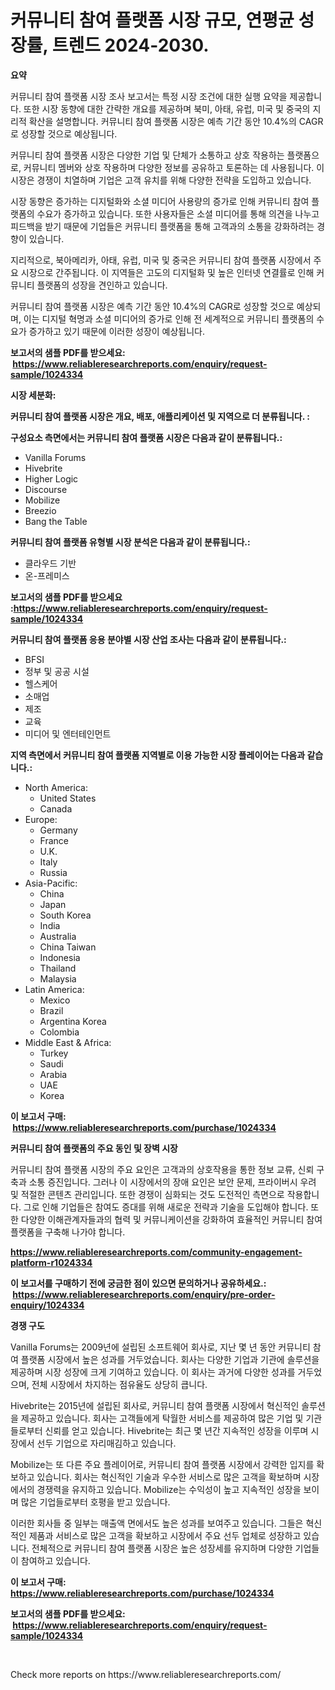 <p><h1>커뮤니티 참여 플랫폼 시장 규모, 연평균 성장률, 트렌드 2024-2030.</h1></p><p><strong>요약</strong></p>
<p><p>커뮤니티 참여 플랫폼 시장 조사 보고서는 특정 시장 조건에 대한 실행 요약을 제공합니다. 또한 시장 동향에 대한 간략한 개요를 제공하며 북미, 아태, 유럽, 미국 및 중국의 지리적 확산을 설명합니다. 커뮤니티 참여 플랫폼 시장은 예측 기간 동안 10.4%의 CAGR로 성장할 것으로 예상됩니다.</p><p>커뮤니티 참여 플랫폼 시장은 다양한 기업 및 단체가 소통하고 상호 작용하는 플랫폼으로, 커뮤니티 멤버와 상호 작용하며 다양한 정보를 공유하고 토론하는 데 사용됩니다. 이 시장은 경쟁이 치열하며 기업은 고객 유치를 위해 다양한 전략을 도입하고 있습니다.</p><p>시장 동향은 증가하는 디지털화와 소셜 미디어 사용량의 증가로 인해 커뮤니티 참여 플랫폼의 수요가 증가하고 있습니다. 또한 사용자들은 소셜 미디어를 통해 의견을 나누고 피드백을 받기 때문에 기업들은 커뮤니티 플랫폼을 통해 고객과의 소통을 강화하려는 경향이 있습니다.</p><p>지리적으로, 북아메리카, 아태, 유럽, 미국 및 중국은 커뮤니티 참여 플랫폼 시장에서 주요 시장으로 간주됩니다. 이 지역들은 고도의 디지털화 및 높은 인터넷 연결률로 인해 커뮤니티 플랫폼의 성장을 견인하고 있습니다.</p><p>커뮤니티 참여 플랫폼 시장은 예측 기간 동안 10.4%의 CAGR로 성장할 것으로 예상되며, 이는 디지털 혁명과 소셜 미디어의 증가로 인해 전 세계적으로 커뮤니티 플랫폼의 수요가 증가하고 있기 때문에 이러한 성장이 예상됩니다.</p></p>
<p><strong>보고서의 샘플 PDF를 받으세요: &nbsp;<a href="https://www.reliableresearchreports.com/enquiry/request-sample/1024334">https://www.reliableresearchreports.com/enquiry/request-sample/1024334</a></strong></p>
<p><strong>시장 세분화:</strong></p>
<p><strong> 커뮤니티 참여 플랫폼 시장은 개요, 배포, 애플리케이션 및 지역으로 더 분류됩니다. :</strong></p>
<p><strong>구성요소 측면에서는 커뮤니티 참여 플랫폼 시장은 다음과 같이 분류됩니다.:</strong></p>
<p><ul><li>Vanilla Forums</li><li>Hivebrite</li><li>Higher Logic</li><li>Discourse</li><li>Mobilize</li><li>Breezio</li><li>Bang the Table</li></ul></p>
<p><strong> 커뮤니티 참여 플랫폼 유형별 시장 분석은 다음과 같이 분류됩니다.:</strong></p>
<p><ul><li>클라우드 기반</li><li>온-프레미스</li></ul></p>
<p><strong>보고서의 샘플 PDF를 받으세요 :<a href="https://www.reliableresearchreports.com/enquiry/request-sample/1024334">https://www.reliableresearchreports.com/enquiry/request-sample/1024334</a></strong></p>
<p><strong> 커뮤니티 참여 플랫폼 응용 분야별 시장 산업 조사는 다음과 같이 분류됩니다.:</strong></p>
<p><ul><li>BFSI</li><li>정부 및 공공 시설</li><li>헬스케어</li><li>소매업</li><li>제조</li><li>교육</li><li>미디어 및 엔터테인먼트</li></ul></p>
<p><strong>지역 측면에서 커뮤니티 참여 플랫폼 지역별로 이용 가능한 시장 플레이어는 다음과 같습니다.:</strong></p>
<p><ul>
    <li>
        North America:
        <ul>
            <li>United States</li>
            <li>Canada</li>
        </ul>
    </li>
    <li>
        Europe:
        <ul>
            <li>Germany</li>
            <li>France</li>
            <li>U.K.</li>
            <li>Italy</li>
            <li>Russia</li>
        </ul>
    </li>
    <li>
        Asia-Pacific:
        <ul>
            <li>China</li>
            <li>Japan</li>
            <li>South Korea</li>
            <li>India</li>
            <li>Australia</li>
            <li>China Taiwan</li>
            <li>Indonesia</li>
            <li>Thailand</li>
            <li>Malaysia</li>
        </ul>
    </li>
    <li>
        Latin America:
        <ul>
            <li>Mexico</li>
            <li>Brazil</li>
            <li>Argentina Korea</li>
            <li>Colombia</li>
        </ul>
    </li>
    <li>
        Middle East & Africa:
        <ul>
            <li>Turkey</li>
            <li>Saudi</li>
            <li>Arabia</li>
            <li>UAE</li>
            <li>Korea</li>
        </ul>
    </li>
    </ul></p>
<p><strong>이 보고서 구매: &nbsp;<a href="https://www.reliableresearchreports.com/purchase/1024334">https://www.reliableresearchreports.com/purchase/1024334</a></strong></p>
<p><strong>커뮤니티 참여 플랫폼의 주요 동인 및 장벽 시장</strong></p>
<p><p>커뮤니티 참여 플랫폼 시장의 주요 요인은 고객과의 상호작용을 통한 정보 교류, 신뢰 구축과 소통 증진입니다. 그러나 이 시장에서의 장애 요인은 보안 문제, 프라이버시 우려 및 적절한 콘텐츠 관리입니다. 또한 경쟁이 심화되는 것도 도전적인 측면으로 작용합니다. 그로 인해 기업들은 참여도 증대를 위해 새로운 전략과 기술을 도입해야 합니다. 또한 다양한 이해관계자들과의 협력 및 커뮤니케이션을 강화하여 효율적인 커뮤니티 참여 플랫폼을 구축해 나가야 합니다.</p></p>
<p><strong><a href="https://www.reliableresearchreports.com/community-engagement-platform-r1024334">https://www.reliableresearchreports.com/community-engagement-platform-r1024334</a></strong></p>
<p><strong>이 보고서를 구매하기 전에 궁금한 점이 있으면 문의하거나 공유하세요.: &nbsp;<a href="https://www.reliableresearchreports.com/enquiry/pre-order-enquiry/1024334">https://www.reliableresearchreports.com/enquiry/pre-order-enquiry/1024334</a></strong></p>
<p><strong>경쟁 구도</strong></p>
<p><p>Vanilla Forums는 2009년에 설립된 소프트웨어 회사로, 지난 몇 년 동안 커뮤니티 참여 플랫폼 시장에서 높은 성과를 거두었습니다. 회사는 다양한 기업과 기관에 솔루션을 제공하며 시장 성장에 크게 기여하고 있습니다. 이 회사는 과거에 다양한 성과를 거두었으며, 전체 시장에서 차지하는 점유율도 상당히 큽니다.</p><p>Hivebrite는 2015년에 설립된 회사로, 커뮤니티 참여 플랫폼 시장에서 혁신적인 솔루션을 제공하고 있습니다. 회사는 고객들에게 탁월한 서비스를 제공하여 많은 기업 및 기관들로부터 신뢰를 얻고 있습니다. Hivebrite는 최근 몇 년간 지속적인 성장을 이루며 시장에서 선두 기업으로 자리매김하고 있습니다.</p><p>Mobilize는 또 다른 주요 플레이어로, 커뮤니티 참여 플랫폼 시장에서 강력한 입지를 확보하고 있습니다. 회사는 혁신적인 기술과 우수한 서비스로 많은 고객을 확보하며 시장에서의 경쟁력을 유지하고 있습니다. Mobilize는 수익성이 높고 지속적인 성장을 보이며 많은 기업들로부터 호평을 받고 있습니다.</p><p>이러한 회사들 중 일부는 매출액 면에서도 높은 성과를 보여주고 있습니다. 그들은 혁신적인 제품과 서비스로 많은 고객을 확보하고 시장에서 주요 선두 업체로 성장하고 있습니다. 전체적으로 커뮤니티 참여 플랫폼 시장은 높은 성장세를 유지하며 다양한 기업들이 참여하고 있습니다.</p></p>
<p><strong>이 보고서 구매: &nbsp; <a href="https://www.reliableresearchreports.com/purchase/1024334">https://www.reliableresearchreports.com/purchase/1024334</a></strong></p>
<p><strong>보고서의 샘플 PDF를 받으세요: &nbsp;<a href="https://www.reliableresearchreports.com/enquiry/request-sample/1024334">https://www.reliableresearchreports.com/enquiry/request-sample/1024334</a></strong><strong></strong></p>
<p>&nbsp;</p>
<p>Check more reports on https://www.reliableresearchreports.com/</p>